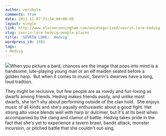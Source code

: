 ```yaml
---
author: zerobyte
comments: true
date: 2011-11-07 21:34:00+00:00
layout: single
link: http://www.elainecunningham.com/uncategorized/sevrin-lore-hedvig-people-places/
slug: sevrin-lore-hedvig-people-places
title: 'SEVRIN LORE:  Hedvig'
wordpress_id: 1401
tags:
- Hedvig
---
```


[![](http://www.elainecunningham.com/wp-content/uploads/2011/11/dwarf-girl.jpg)](http://www.elainecunningham.com/wp-content/uploads/2011/11/dwarf-girl.jpg)When you picture a bard, chances are the image that pops into mind is a handsome, lute-playing young man or an elf maiden seated before a golden harp.  But when it comes to music, Sevrin's dwarves have a long, loud tradtion.

They might be reclusive, but few people are as rowdy and fun-loving as dwarfs among friends. Hedvig makes friends easily, and unlike most dwarfs, she isn't shy about performing outside of the clan hold.  She enjoys music of all kinds and she's equally enthusiastic about a good fight. Her strong alto voice blends well with harp or dulcimer, but it's at its best when accompanied by the clang and clamor of battle. Hedvig takes pride in the fact that she's yet to experience a tavern brawl, bandit attack, monster incursion, or pitched battle that she couldn't out-sing.
